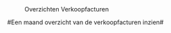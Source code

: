 <properties>
	<page>
		<title>Overzichten</title>
	</page>
	<menu>
		<position>Overzichten Verkoopfacturen
		<title>Introductie</title>
	</menu>
</properties>

#Een maand overzicht van de verkoopfacturen inzien#
<description>
